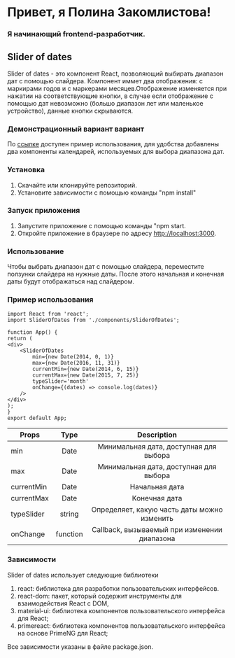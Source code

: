 # Привет, я Полина Закомлистова!

### Я начинающий frontend-разработчик.

## Slider of dates

Slider of dates - это компонент React, позволяющий выбирать диапазон дат с помощью слайдера. Компонент иммет два отображения: с маркирами годов и с маркерами месяцев.Отображение изменяется при нажатии на соответствующие кнопки, в случае если отображение с помощью дат невозможно (большо диапазон лет или маленькое устройство), данные кнопки скрываются.

### Демонстрационный вариант вариант

По [ссылке](https://polina-zakomlistova.github.io/Slider-of-dates/) доступен пример использования, для удобства добавлены два компоненты календарей, используемых для выбора диапазона дат.

### Установка

1. Скачайте или клонируйте репозиторий.
2. Установите зависимости с помощью команды "npm install"

### Запуск приложения

1. Запустите приложение с помощью команды "npm start.
2. Откройте приложение в браузере по адресу [http://localhost:3000](http://localhost:3000).

### Использование

Чтобы выбрать диапазон дат с помощью слайдера, переместите ползунки слайдера на нужные даты. После этого начальная и конечная даты будут отображаться над слайдером.

### Пример использования

```
import React from 'react';
import SliderOfDates from './components/SliderOfDates';

function App() {
return (
<div>
    <SliderOfDates
        min={new Date(2014, 0, 1)}
        max={new Date(2016, 11, 31)}
        currentMin={new Date(2014, 6, 15)}
        currentMax={new Date(2015, 7, 25)}
        typeSlider='month'
        onChange={(dates) => console.log(dates)}
    />
</div>
);
}
export default App;
```

| Props      |   Type   |                 Description                  |
| ---------- | :------: | :------------------------------------------: |
| min        |   Date   |    Минимальная дата, доступная для выбора    |
| max        |   Date   |    Минимальная дата, доступная для выбора    |
| currentMin |   Date   |                Начальная дата                |
| currentMax |   Date   |                Конечная дата                 |
| typeSlider |  string  | Определяет, какую часть даты можно изменить  |
| onChange   | function | Callback, вызываемый при изменении диапазона |

### Зависимости

Slider of dates использует следующие библиотеки

1. react: библиотека для разработки пользовательских интерфейсов.
2. react-dom: пакет, который содержит инструменты для взаимодействия React с DOM,
3. material-ui: библиотека компонентов пользовательского интерфейса для React;
4. primereact: библиотека компонентов пользовательского интерфейса на основе PrimeNG для React;

Все зависимости указаны в файле package.json.
